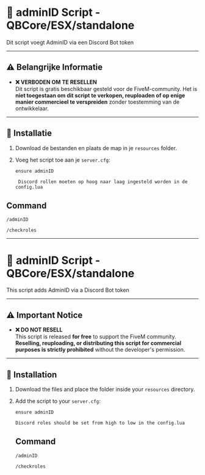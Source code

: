 # 🚨 adminID Script - QBCore/ESX/standalone 

Dit script voegt AdminID via een Discord Bot token

---

## ⚠️ Belangrijke Informatie

- **❌ VERBODEN OM TE RESELLEN**  
  Dit script is gratis beschikbaar gesteld voor de FiveM-community. Het is **niet toegestaan om dit script te verkopen, reuploaden of op enige manier commercieel te verspreiden** zonder toestemming van de ontwikkelaar.

---

## 🔧 Installatie

1. Download de bestanden en plaats de map in je `resources` folder.
2. Voeg het script toe aan je `server.cfg`:

   ``` ensure adminID ```

   ``` Discord rollen moeten op hoog naar laag ingesteld worden in de config.lua```
## Command
   ``` /adminID ```

   ``` /checkroles ```

----------------------------------------------------------------------------------------------------
# 🚨 adminID Script - QBCore/ESX/standalone 

This script adds AdminID via a Discord Bot token

---

## ⚠️ Important Notice

- **❌ DO NOT RESELL**  
  This script is released **for free** to support the FiveM community. **Reselling, reuploading, or distributing this script for commercial purposes is strictly prohibited** without the developer's permission.

---

## 🔧 Installation

1. Download the files and place the folder inside your `resources` directory.
2. Add the script to your `server.cfg`:
   
    ```ensure adminID ```

    ```Discord roles should be set from high to low in the config.lua ```

   ## Command
   ``` /adminID ```

   ``` /checkroles ```

